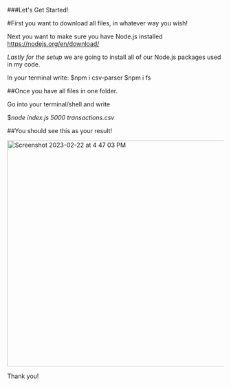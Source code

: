 ###Let's Get Started!

#First you want to download all files, in whatever way you wish! 

Next you want to make sure you have Node.js installed https://nodejs.org/en/download/

*Lastly for the setup* we are going to install all of our Node.js packages used in my code.

In your terminal write: 
$npm i csv-parser
$npm i fs

##Once you have all files in one folder.

Go into your terminal/shell and write

$*node index.js 5000 transactions.csv*


##You should see this as your result!

<img width="527" alt="Screenshot 2023-02-22 at 4 47 03 PM" src="https://user-images.githubusercontent.com/44281139/220777630-7f95d292-4e25-45d7-bab9-b6f5c5542d27.png">

Thank you!
